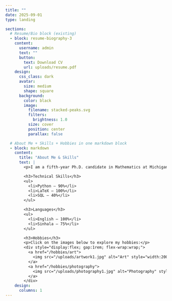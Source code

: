 ```yaml
---
title: ""
date: 2025-09-01
type: landing

sections:
  # Resume/Bio block (existing)
  - block: resume-biography-3
    content:
      username: admin
      text: ""
      button:
        text: Download CV
        url: uploads/resume.pdf
    design:
      css_class: dark
      avatar:
        size: medium
        shape: square
      background:
        color: black
        image:
          filename: stacked-peaks.svg
          filters:
            brightness: 1.0
          size: cover
          position: center
          parallax: false

  # About Me + Skills + Hobbies in one markdown block
  - block: markdown
    content:
      title: "About Me & Skills"
      text: |
        <p>I am a fifth-year Ph.D. candidate in Mathematics at Michigan State University, currently on the academic job market. My research focuses on quantum topology and knot theory, with an interest in integrating computational approaches into mathematical exploration. Alongside my research, I am deeply engaged in teaching and the development of innovative teaching and learning techniques that connect abstract mathematical ideas with technology and coding.</p>

        <h3>Technical Skills</h3>
        <ul>
          <li>Python – 90%</li>
          <li>LaTeX – 100%</li>
          <li>SQL – 40%</li>
        </ul>

        <h3>Languages</h3>
        <ul>
          <li>English – 100%</li>
          <li>Sinhala – 75%</li>
        </ul>

        <h3>Hobbies</h3>
        <p>Click on the images below to explore my hobbies:</p>
        <div style="display:flex; gap:1rem; flex-wrap:wrap;">
          <a href="/hobbies/art">
            <img src="/uploads/artwork1.jpg" alt="Art" style="width:200px; border-radius:10px;"/>
          </a>
          <a href="/hobbies/photography">
            <img src="/uploads/photography1.jpg" alt="Photography" style="width:200px; border-radius:10px;"/>
          </a>
        </div>
    design:
      columns: 1
---
```










